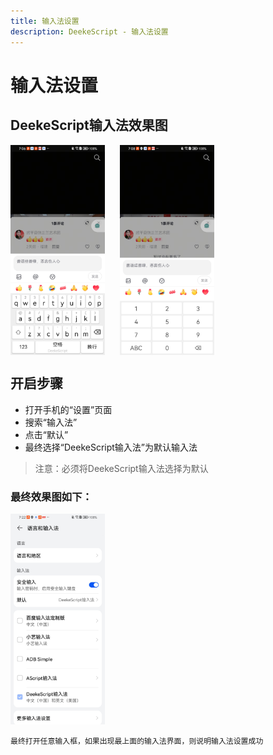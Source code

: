 ```yaml
---
title: 输入法设置
description: DeekeScript - 输入法设置
---
```


# 输入法设置

## DeekeScript输入法效果图

<div style="display:flex">
    <img src="../assets/images/keyboard-1.jpg" width="30%" />
    <img style="margin-left:24px" src="../assets/images/keyboard-2.jpeg" width="30%" />
</div>

## 开启步骤

* 打开手机的“设置”页面
* 搜索“输入法”
* 点击“默认”
* 最终选择“DeekeScript输入法”为默认输入法

> 注意：必须将DeekeScript输入法选择为默认

### 最终效果图如下：
<img src="../assets/images/keyboard-3.jpeg" width="30%" />

`最终打开任意输入框，如果出现最上面的输入法界面，则说明输入法设置成功`
